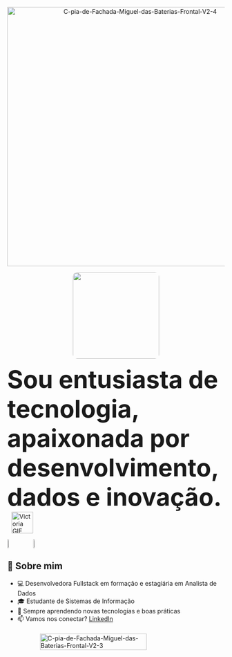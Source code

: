 <p align="center">
  <img src="https://i.ibb.co/TxTnGnhG/C-pia-de-Fachada-Miguel-das-Baterias-Frontal-V2-4.png" alt="C-pia-de-Fachada-Miguel-das-Baterias-Frontal-V2-4" width="600" border="0" />
</p>

<p align="center">
  <img src="https://i.redd.it/9q6ppzypyir81.gif" width="200px" style="border-radius: 10px;" />
</p>

<p>
  <span style="font-weight: bold; font-size: 56px;">Sou entusiasta de tecnologia, apaixonada por desenvolvimento, dados e inovação.</span>
  <img src="https://i.pinimg.com/originals/e5/93/ab/e593ab0589d5f1b389e4dfbcce2bce20.gif" alt="Victoria GIF" style="height: 50px; vertical-align: middle; margin-left: 10px;">
</p>






<div style="display: flex; align-items: center; gap: 40px;">
  <a href="https://github.com/vicfreyre">
    <img src="https://github-readme-stats.vercel.app/api?username=vicfreyre&show_icons=true&theme=tokyonight" width="47%" />
  </a>
  <a href="https://github.com/vicfreyre">
    <img src="https://github-readme-stats.vercel.app/api/top-langs/?username=vicfreyre&layout=compact&theme=tokyonight" width="36%" />
  </a>
</div>




## 🚀 Sobre mim

- 💻 Desenvolvedora Fullstack em formação e estagiária em Analista de Dados
- 🎓 Estudante de Sistemas de Informação  
- 🌱 Sempre aprendendo novas tecnologias e boas práticas  
- 📫 Vamos nos conectar? [LinkedIn](www.linkedin.com/in/victória-freyre)

<div style="display: flex; justify-content: center; margin-top: 20px;">
  <img 
    src="https://i.ibb.co/K1v3PRz/C-pia-de-Fachada-Miguel-das-Baterias-Frontal-V2-3.png" 
    alt="C-pia-de-Fachada-Miguel-das-Baterias-Frontal-V2-3" 
    style="width: 70%; max-width: 400px; height: auto;" 
  />
</div>


